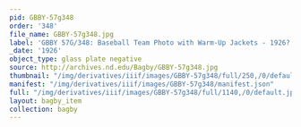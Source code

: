```yaml
---
pid: GBBY-57g348
order: '348'
file_name: GBBY-57g348.jpg
label: 'GBBY 57G/348: Baseball Team Photo with Warm-Up Jackets - 1926?'
_date: '1926'
object_type: glass plate negative
source: http://archives.nd.edu/Bagby/GBBY-57g348.jpg
thumbnail: "/img/derivatives/iiif/images/GBBY-57g348/full/250,/0/default.jpg"
manifest: "/img/derivatives/iiif/images/GBBY-57g348/manifest.json"
full: "/img/derivatives/iiif/images/GBBY-57g348/full/1140,/0/default.jpg"
layout: bagby_item
collection: bagby
---
```

